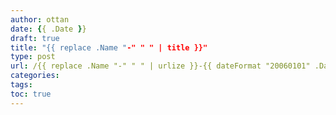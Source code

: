 ```yaml
---
author: ottan
date: {{ .Date }}
draft: true
title: "{{ replace .Name "-" " " | title }}"
type: post
url: /{{ replace .Name "-" " " | urlize }}-{{ dateFormat "20060101" .Date }}/
categories:
tags:
toc: true
---
```


